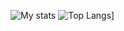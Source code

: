 ![My stats](https://github-readme-stats.vercel.app/api?username=SquerlInMyPants&theme=onedark)
![Top Langs](https://github-readme-stats.vercel.app/api/top-langs/?username=ReallyFatYoshi&layout=compacts&theme=onedark)]
